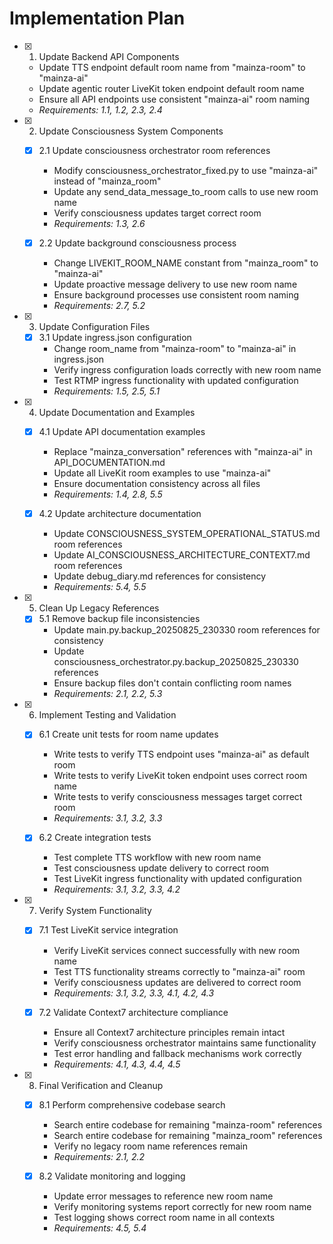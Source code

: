 # Implementation Plan

- [x] 1. Update Backend API Components
  - Update TTS endpoint default room name from "mainza-room" to "mainza-ai"
  - Update agentic router LiveKit token endpoint default room name
  - Ensure all API endpoints use consistent "mainza-ai" room naming
  - _Requirements: 1.1, 1.2, 2.3, 2.4_

- [x] 2. Update Consciousness System Components
  - [x] 2.1 Update consciousness orchestrator room references
    - Modify consciousness_orchestrator_fixed.py to use "mainza-ai" instead of "mainza_room"
    - Update any send_data_message_to_room calls to use new room name
    - Verify consciousness updates target correct room
    - _Requirements: 1.3, 2.6_

  - [x] 2.2 Update background consciousness process
    - Change LIVEKIT_ROOM_NAME constant from "mainza_room" to "mainza-ai"
    - Update proactive message delivery to use new room name
    - Ensure background processes use consistent room naming
    - _Requirements: 2.7, 5.2_

- [x] 3. Update Configuration Files
  - [x] 3.1 Update ingress.json configuration
    - Change room_name from "mainza-room" to "mainza-ai" in ingress.json
    - Verify ingress configuration loads correctly with new room name
    - Test RTMP ingress functionality with updated configuration
    - _Requirements: 1.5, 2.5, 5.1_

- [x] 4. Update Documentation and Examples
  - [x] 4.1 Update API documentation examples
    - Replace "mainza_conversation" references with "mainza-ai" in API_DOCUMENTATION.md
    - Update all LiveKit room examples to use "mainza-ai"
    - Ensure documentation consistency across all files
    - _Requirements: 1.4, 2.8, 5.5_

  - [x] 4.2 Update architecture documentation
    - Update CONSCIOUSNESS_SYSTEM_OPERATIONAL_STATUS.md room references
    - Update AI_CONSCIOUSNESS_ARCHITECTURE_CONTEXT7.md room references
    - Update debug_diary.md references for consistency
    - _Requirements: 5.4, 5.5_

- [x] 5. Clean Up Legacy References
  - [x] 5.1 Remove backup file inconsistencies
    - Update main.py.backup_20250825_230330 room references for consistency
    - Update consciousness_orchestrator.py.backup_20250825_230330 references
    - Ensure backup files don't contain conflicting room names
    - _Requirements: 2.1, 2.2, 5.3_

- [x] 6. Implement Testing and Validation
  - [x] 6.1 Create unit tests for room name updates
    - Write tests to verify TTS endpoint uses "mainza-ai" as default room
    - Write tests to verify LiveKit token endpoint uses correct room name
    - Write tests to verify consciousness messages target correct room
    - _Requirements: 3.1, 3.2, 3.3_

  - [x] 6.2 Create integration tests
    - Test complete TTS workflow with new room name
    - Test consciousness update delivery to correct room
    - Test LiveKit ingress functionality with updated configuration
    - _Requirements: 3.1, 3.2, 3.3, 4.2_

- [x] 7. Verify System Functionality
  - [x] 7.1 Test LiveKit service integration
    - Verify LiveKit services connect successfully with new room name
    - Test TTS functionality streams correctly to "mainza-ai" room
    - Verify consciousness updates are delivered to correct room
    - _Requirements: 3.1, 3.2, 3.3, 4.1, 4.2, 4.3_

  - [x] 7.2 Validate Context7 architecture compliance
    - Ensure all Context7 architecture principles remain intact
    - Verify consciousness orchestrator maintains same functionality
    - Test error handling and fallback mechanisms work correctly
    - _Requirements: 4.1, 4.3, 4.4, 4.5_

- [x] 8. Final Verification and Cleanup
  - [x] 8.1 Perform comprehensive codebase search
    - Search entire codebase for remaining "mainza-room" references
    - Search entire codebase for remaining "mainza_room" references
    - Verify no legacy room name references remain
    - _Requirements: 2.1, 2.2_

  - [x] 8.2 Validate monitoring and logging
    - Update error messages to reference new room name
    - Verify monitoring systems report correctly for new room name
    - Test logging shows correct room name in all contexts
    - _Requirements: 4.5, 5.4_